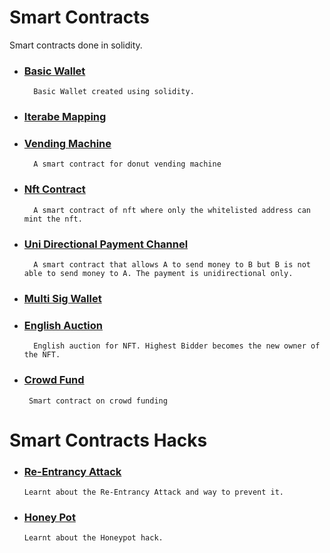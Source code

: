 # Smart Contracts
Smart contracts done in solidity.

- ### [Basic Wallet](https://github.com/abiiralbhattarai/Smart-Contracts/blob/main/contracts/BasicWallet.sol)
        Basic Wallet created using solidity.

- ### [Iterabe Mapping](https://github.com/abiiralbhattarai/Smart-Contracts/blob/main/contracts/IterableMapping.sol)

- ### [Vending Machine](https://github.com/abiiralbhattarai/Smart-Contracts/blob/main/contracts/VendingMachine.sol)
        A smart contract for donut vending machine

- ### [Nft Contract](https://github.com/abiiralbhattarai/Smart-Contracts/blob/main/contracts/NFTContract.sol)
        A smart contract of nft where only the whitelisted address can mint the nft.

- ### [Uni Directional Payment Channel](https://github.com/abiiralbhattarai/Smart-Contracts/blob/main/contracts/UniDirectionalPaymentChannel.sol)
        A smart contract that allows A to send money to B but B is not able to send money to A. The payment is unidirectional only.

- ### [Multi Sig Wallet ](https://github.com/abiiralbhattarai/Smart-Contracts/blob/main/contracts/MultiSigWallet.sol)

- ### [English Auction ](https://github.com/abiiralbhattarai/Smart-Contracts/blob/main/contracts/EnglishAuction.sol)
        English auction for NFT. Highest Bidder becomes the new owner of the NFT.

- ### [Crowd Fund ](https://github.com/abiiralbhattarai/Smart-Contracts/blob/main/contracts/CrowdFund.sol)
       Smart contract on crowd funding
 
# Smart Contracts Hacks

- ### [Re-Entrancy Attack ](https://github.com/abiiralbhattarai/Smart-Contracts/blob/main/contracts/ReEntrancy.sol)
      Learnt about the Re-Entrancy Attack and way to prevent it.

- ### [Honey Pot ](https://github.com/abiiralbhattarai/Smart-Contracts/blob/main/contracts/HoneyPot.sol)
      Learnt about the Honeypot hack.
